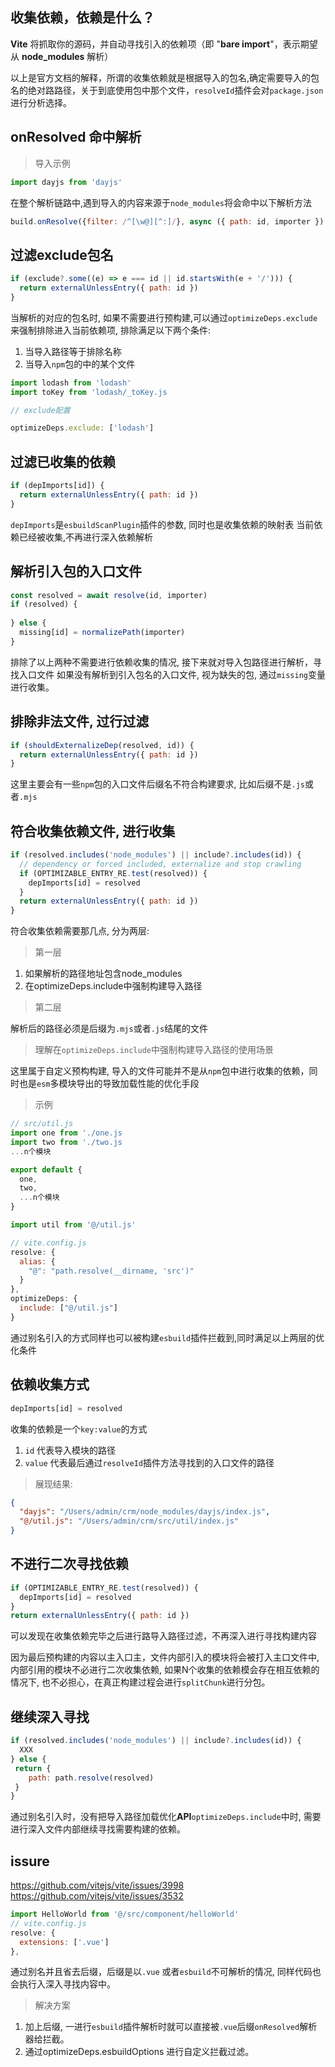 ## 收集依赖，依赖是什么？

**Vite** 将抓取你的源码，并自动寻找引入的依赖项（即 "**bare import**"，表示期望从 **node_modules** 解析）

以上是官方文档的解释，所谓的收集依赖就是根据导入的包名,确定需要导入的包名的绝对路路径，关于到底使用包中那个文件，`resolveId`插件会对`package.json`进行分析选择。

## onResolved 命中解析

> 导入示例

```js
import dayjs from 'dayjs'
```

在整个解析链路中,遇到导入的内容来源于`node_modules`将会命中以下解析方法

```js
build.onResolve({filter: /^[\w@][^:]/}, async ({ path: id, importer }) => { XXX })
```
## 过滤exclude包名

```js
if (exclude?.some((e) => e === id || id.startsWith(e + '/'))) {
  return externalUnlessEntry({ path: id })
}
```

当解析的对应的包名时, 如果不需要进行预构建,可以通过`optimizeDeps.exclude`来强制排除进入当前依赖项, 排除满足以下两个条件:

1. 当导入路径等于排除名称
2. 当导入`npm`包的中的某个文件

```js
import lodash from 'lodash'
import toKey from 'lodash/_toKey.js

// exclude配置

optimizeDeps.exclude: ['lodash']
```

## 过滤已收集的依赖

```js
if (depImports[id]) {
  return externalUnlessEntry({ path: id })
}
```

`depImports`是`esbuildScanPlugin`插件的参数, 同时也是收集依赖的映射表
当前依赖已经被收集,不再进行深入依赖解析

## 解析引入包的入口文件

```js
const resolved = await resolve(id, importer)
if (resolved) {
  
} else {
  missing[id] = normalizePath(importer)
}
```

排除了以上两种不需要进行依赖收集的情况, 接下来就对导入包路径进行解析，寻找入口文件
如果没有解析到引入包名的入口文件, 视为缺失的包, 通过`missing`变量进行收集。
## 排除非法文件, 过行过滤

```js
if (shouldExternalizeDep(resolved, id)) {
  return externalUnlessEntry({ path: id })
}
```

这里主要会有一些`npm`包的入口文件后缀名不符合构建要求, 比如后缀不是`.js`或者`.mjs`

## 符合收集依赖文件, 进行收集

```js
if (resolved.includes('node_modules') || include?.includes(id)) {
  // dependency or forced included, externalize and stop crawling
  if (OPTIMIZABLE_ENTRY_RE.test(resolved)) {
    depImports[id] = resolved
  }
  return externalUnlessEntry({ path: id })
}
```

符合收集依赖需要那几点, 分为两层:

> 第一层

1. 如果解析的路径地址包含node_modules
2. 在optimizeDeps.include中强制构建导入路径

> 第二层

解析后的路径必须是后缀为`.mjs`或者`.js`结尾的文件

> 理解在`optimizeDeps.include`中强制构建导入路径的使用场景

这里属于自定义预构构建, 导入的文件可能并不是从`npm`包中进行收集的依赖，同时也是`esm`多模块导出的导致加载性能的优化手段

> 示例

```js
// src/util.js
import one from './one.js
import two from './two.js
...n个模块

export default {
  one,
  two,
  ...n个模块
}
```

```js
import util from '@/util.js'

// vite.config.js
resolve: {
  alias: {
    "@": "path.resolve(__dirname, 'src')"
  }
},
optimizeDeps: {
  include: ["@/util.js"]
}
```

通过别名引入的方式同样也可以被构建`esbuild`插件拦截到,同时满足以上两层的优化条件

## 依赖收集方式

```js
depImports[id] = resolved
```

收集的依赖是一个`key:value`的方式

1. `id` 代表导入模块的路径
2. `value` 代表最后通过`resolveId`插件方法寻找到的入口文件的路径

> 展现结果:

```json
{
  "dayjs": "/Users/admin/crm/node_modules/dayjs/index.js",
  "@/util.js": "/Users/admin/crm/src/util/index.js"
}
```

## 不进行二次寻找依赖

```js
if (OPTIMIZABLE_ENTRY_RE.test(resolved)) {
  depImports[id] = resolved
}
return externalUnlessEntry({ path: id })
```

可以发现在收集依赖完毕之后进行路导入路径过滤，不再深入进行寻找构建内容

因为最后预构建的内容以主入口主，文件内部引入的模块将会被打入主口文件中, 内部引用的模块不必进行二次收集依赖, 如果N个收集的依赖模会存在相互依赖的情况下, 也不必担心，在真正构建过程会进行`splitChunk`进行分包。

## 继续深入寻找

```js
if (resolved.includes('node_modules') || include?.includes(id)) {
  XXX
} else {
 return {
    path: path.resolve(resolved)
 }
}

```

通过别名引入时，没有把导入路径加载优化**API**`optimizeDeps.include`中时, 需要进行深入文件内部继续寻找需要构建的依赖。

## issure

https://github.com/vitejs/vite/issues/3998
https://github.com/vitejs/vite/issues/3532

```js
import HelloWorld from '@/src/component/helloWorld'
// vite.config.js
resolve: {
  extensions: ['.vue']
},
```
通过别名并且省去后缀，后缀是以`.vue` 或者`esbuild`不可解析的情况, 同样代码也会执行入深入寻找内容中。

> 解决方案

1. 加上后缀, 一进行`esbuild`插件解析时就可以直接被`.vue`后缀`onResolved`解析器给拦截。
2. 通过optimizeDeps.esbuildOptions 进行自定义拦截过滤。